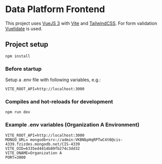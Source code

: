 # Data Platform Frontend

This project uses [VueJS 3](https://vuejs.org/) with [Vite](https://vitejs.dev/) and [TailwindCSS](https://tailwindcss.com/).
For form validation [Vuelidate](https://vuelidate-next.netlify.app/) is used.
## Project setup
```
npm install
```

### Before startup 
Setup a .env file with following variables, e.g.:

```
VITE_ROOT_API=http://localhost:3000
```
### Compiles and hot-reloads for development
```
npm run dev
```
### Example .env variables (Organization A Environment)
```
VITE_ROOT_API=http://localhost:3000
MONGO_URL= mongodb+srv://admin:VKBNbpHqRPTwC4t0@cis-4339.fzizdes.mongodb.net/CIS-4339
VITE_OID=6335ed4414b89fb274c3dd32
VITE_ONAME=Organization A
PORT=3000
```
